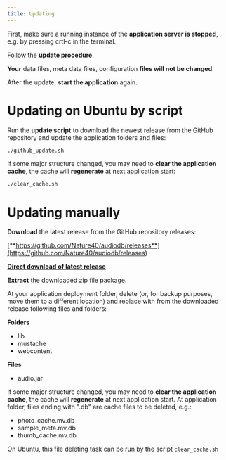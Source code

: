 ```yaml
---
title: Updating
---
```


First, make sure a running instance of the **application server is stopped**, e.g. by pressing crtl-c in the terminal.

Follow the **update procedure**. 

**Your** data files, meta data files, configuration **files will not be changed**.

After the update, **start the application** again.

# Updating on Ubuntu by script

Run the **update script** to download the newest release from the GitHub repository and update the application folders and files:

```bash
./github_update.sh
```

If some major structure changed, you may need to **clear the application cache**, the cache will **regenerate** at next application start:

```bash
./clear_cache.sh
```

# Updating manually

**Download** the latest release from the GitHub repository releases: 

[**https://github.com/Nature40/audiodb/releases**](https://github.com/Nature40/audiodb/releases)

[**Direct download of latest release**](https://github.com/Nature40/audiodb/releases/latest/download/package.zip)

**Extract** the downloaded zip file package.

At your application deployment folder, delete (or, for backup purposes, move them to a different location) and replace with from the downloaded release following files and folders:

**Folders**
* lib
* mustache
* webcontent

**Files**
* audio.jar

If some major structure changed, you may need to **clear the application cache**, the cache will **regenerate** at next application start. 
At application folder, files ending with ".db" are cache files to be deleted, e.g.:
* photo_cache.mv.db
* sample_meta.mv.db
* thumb_cache.mv.db

On Ubuntu, this file deleting task can be run by the script ```clear_cache.sh```